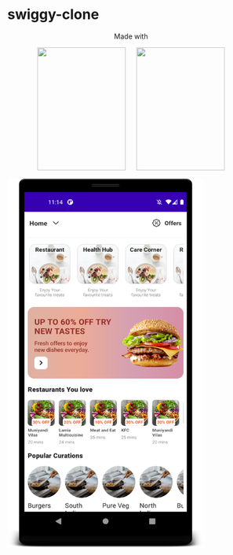 # swiggy-clone

<p align="center">Made with</p>
<p align="center">
<img src="https://developer.android.com/images/jetpack/compose/landing-preview-animation.gif" width="180" height="250" > &emsp; <img src="https://pbs.twimg.com/profile_images/1399329694340747271/T5fbWxtN_400x400.png" width="180" height="250" >
</p>
<!-- <img src="https://kotlinlang.org/assets/images/open-graph/kotlin_250x250.png"> -->
<!-- <img src="https://pbs.twimg.com/profile_images/1399329694340747271/T5fbWxtN_400x400.png" width="160" height="250"> -->

<img src="https://github.com/lspradeep/swiggy-clone/blob/master/screenshots/screenshot1.png" width="400" height="750">
